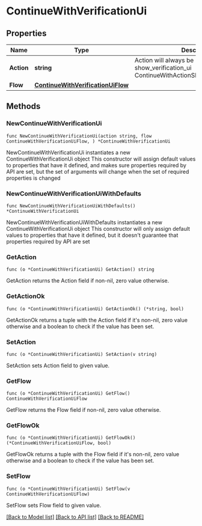# ContinueWithVerificationUi

## Properties

Name | Type | Description | Notes
------------ | ------------- | ------------- | -------------
**Action** | **string** | Action will always be &#x60;show_verification_ui&#x60; show_verification_ui ContinueWithActionShowVerificationUIString | 
**Flow** | [**ContinueWithVerificationUiFlow**](ContinueWithVerificationUiFlow.md) |  | 

## Methods

### NewContinueWithVerificationUi

`func NewContinueWithVerificationUi(action string, flow ContinueWithVerificationUiFlow, ) *ContinueWithVerificationUi`

NewContinueWithVerificationUi instantiates a new ContinueWithVerificationUi object
This constructor will assign default values to properties that have it defined,
and makes sure properties required by API are set, but the set of arguments
will change when the set of required properties is changed

### NewContinueWithVerificationUiWithDefaults

`func NewContinueWithVerificationUiWithDefaults() *ContinueWithVerificationUi`

NewContinueWithVerificationUiWithDefaults instantiates a new ContinueWithVerificationUi object
This constructor will only assign default values to properties that have it defined,
but it doesn't guarantee that properties required by API are set

### GetAction

`func (o *ContinueWithVerificationUi) GetAction() string`

GetAction returns the Action field if non-nil, zero value otherwise.

### GetActionOk

`func (o *ContinueWithVerificationUi) GetActionOk() (*string, bool)`

GetActionOk returns a tuple with the Action field if it's non-nil, zero value otherwise
and a boolean to check if the value has been set.

### SetAction

`func (o *ContinueWithVerificationUi) SetAction(v string)`

SetAction sets Action field to given value.


### GetFlow

`func (o *ContinueWithVerificationUi) GetFlow() ContinueWithVerificationUiFlow`

GetFlow returns the Flow field if non-nil, zero value otherwise.

### GetFlowOk

`func (o *ContinueWithVerificationUi) GetFlowOk() (*ContinueWithVerificationUiFlow, bool)`

GetFlowOk returns a tuple with the Flow field if it's non-nil, zero value otherwise
and a boolean to check if the value has been set.

### SetFlow

`func (o *ContinueWithVerificationUi) SetFlow(v ContinueWithVerificationUiFlow)`

SetFlow sets Flow field to given value.



[[Back to Model list]](../README.md#documentation-for-models) [[Back to API list]](../README.md#documentation-for-api-endpoints) [[Back to README]](../README.md)


